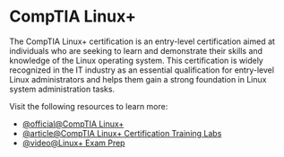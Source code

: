 # CompTIA Linux+

The CompTIA Linux+ certification is an entry-level certification aimed at individuals who are seeking to learn and demonstrate their skills and knowledge of the Linux operating system. This certification is widely recognized in the IT industry as an essential qualification for entry-level Linux administrators and helps them gain a strong foundation in Linux system administration tasks.

Visit the following resources to learn more:

- [@official@CompTIA Linux+](https://www.comptia.org/certifications/linux)
- [@article@CompTIA Linux+ Certification Training Labs](https://github.com/labex-labs/comptia-linux-plus-training-labs)
- [@video@Linux+ Exam Prep](https://www.youtube.com/watch?v=niPWk7tgD2Q&list=PL78ppT-_wOmuwT9idLvuoKOn6UYurFKCp)